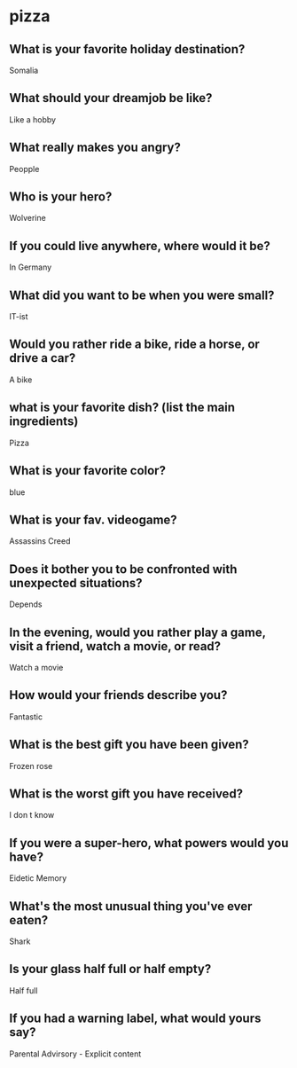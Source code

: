 # pizza
## What is your favorite holiday destination?
  Somalia
## What should your dreamjob be like?
  Like a hobby
## What really makes you angry?
  Peopple 
## Who is your hero?
  Wolverine
## If you could live anywhere, where would it be?
  In Germany
## What did you want to be when you were small?
  IT-ist
## Would you rather ride a bike, ride a horse, or drive a car?
  A bike
## what is your favorite dish? (list the main ingredients)
 Pizza
## What is your favorite color?
  blue
## What is your fav. videogame?
 Assassins Creed
## Does it bother you to be confronted with unexpected situations?
 Depends
## In the evening, would you rather play a game, visit a friend, watch a movie, or read?
  Watch a movie
## How would your friends describe you?
  Fantastic
## What is the best gift you have been given?
 Frozen rose
## What is the worst gift you have received?
I don t know
## If you were a super-hero, what powers would you have?
Eidetic Memory
## What's the most unusual thing you've ever eaten?
Shark
## Is your glass half full or half empty?
 Half full
## If you had a warning label, what would yours say?
Parental Advirsory - Explicit content
